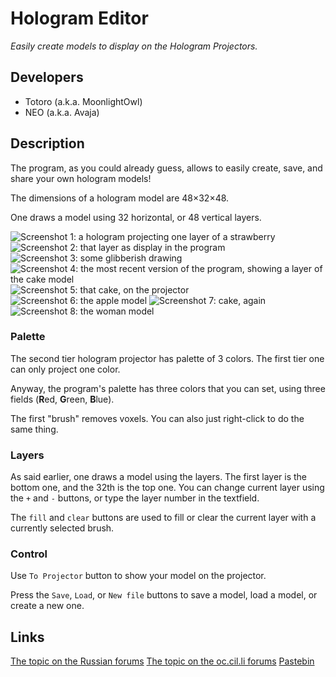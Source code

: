 # Hologram Editor
*Easily create models to display on the Hologram Projectors.*

## Developers
* Totoro (a.k.a. MoonlightOwl)
* NEO (a.k.a. Avaja)

## Description
The program, as you could already guess, allows to easily create, save, and share your own hologram models!

The dimensions of a hologram model are 48×32×48.

One draws a model using 32 horizontal, or 48 vertical layers.

![Screenshot 1: a hologram projecting one layer of a strawberry](https://lh6.googleusercontent.com/-iibpl70HBwY/VD1o1mvX1QI/AAAAAAAAATU/pFn3-5tXCP0/w896-h737-no/2014-10-13_23.39.08.png)
![Screenshot 2: that layer as display in the program](https://lh6.googleusercontent.com/-pfmXcjoPxzs/VD1oyV9eiWI/AAAAAAAAATE/6fijtvxVvWo/w896-h737-no/2014-10-13_23.39.22.png)
![Screenshot 3: some glibberish drawing](https://lh3.googleusercontent.com/-RlGcmg7HhqQ/VD1o1UItI8I/AAAAAAAAATQ/0hyN_8Lpe9Y/w896-h737-no/2014-10-14_20.58.35.png)
![Screenshot 4: the most recent version of the program, showing a layer of the cake model](https://lh6.googleusercontent.com/-bukfYOyypTw/VGJK_CyN7rI/AAAAAAAAAa0/KMjY_eGTWUI/w896-h666-no/english_interface.png)
![Screenshot 5: that cake, on the projector](https://oc.cil.li/uploads/monthly_11_2014/post-674-0-77314400-1415704590.png)
![Screenshot 6: the apple model](https://oc.cil.li/uploads/monthly_11_2014/post-674-0-85451100-1415704630.png)
![Screenshot 7: cake, again](https://oc.cil.li/uploads/monthly_11_2014/post-674-0-56071700-1415704648.png)
![Screenshot 8: the woman model](https://oc.cil.li/uploads/monthly_11_2014/post-674-0-80871200-1415704653.png)

### Palette
The second tier hologram projector has palette of 3 colors. The first tier one can only project one color.

Anyway, the program's palette has three colors that you can set, using three fields (**R**ed, **G**reen, **B**lue).

The first "brush" removes voxels. You can also just right-click to do the same thing.

### Layers
As said earlier, one draws a model using the layers. The first layer is the bottom one, and the 32th is the top one. You can change current layer using the `+` and `-` buttons, or type the layer number in the textfield.

The `fill` and `clear` buttons are used to fill or clear the current layer with a currently selected brush.

### Control
Use `To Projector` button to show your model on the projector.

Press the `Save`, `Load`, or `New file` buttons to save a model, load a model, or create a new one.

## Links
[The topic on the Russian forums](http://computercraft.ru/topic/259-)
[The topic on the oc.cil.li forums](https://oc.cil.li/index.php?/topic/335-)
[Pastebin](http://pastebin.com/tdxECas7)
